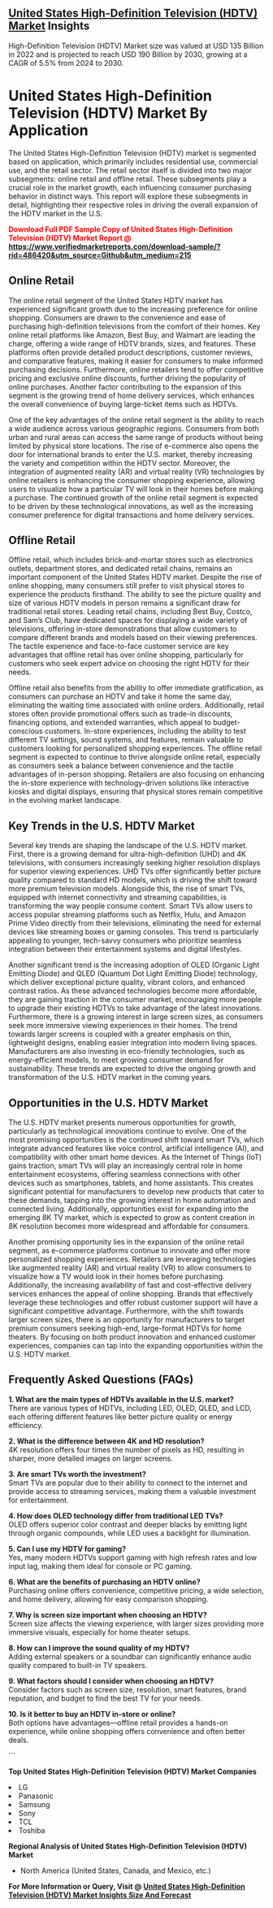 <h2><a href="https://www.verifiedmarketreports.com/download-sample/?rid=486420&amp;utm_source=Github&amp;utm_medium=215" target="_blank">United States High-Definition Television (HDTV) Market</a> Insights</h2><p>High-Definition Television (HDTV) Market size was valued at USD 135 Billion in 2022 and is projected to reach USD 190 Billion by 2030, growing at a CAGR of 5.5% from 2024 to 2030.</p><p> <h1>United States High-Definition Television (HDTV) Market By Application</h1> <p>The United States High-Definition Television (HDTV) market is segmented based on application, which primarily includes residential use, commercial use, and the retail sector. The retail sector itself is divided into two major subsegments: online retail and offline retail. These subsegments play a crucial role in the market growth, each influencing consumer purchasing behavior in distinct ways. This report will explore these subsegments in detail, highlighting their respective roles in driving the overall expansion of the HDTV market in the U.S.</p> <p><strong><p><span class=""><span style="color: #ff0000;"><strong>Download Full PDF Sample Copy of United States High-Definition Television (HDTV) Market Report</strong> @ </span><a href="https://www.verifiedmarketreports.com/download-sample/?rid=486420&amp;utm_source=Github&amp;utm_medium=215" target="_blank">https://www.verifiedmarketreports.com/download-sample/?rid=486420&amp;utm_source=Github&amp;utm_medium=215</a></span></p></strong></p> <h2>Online Retail</h2> <p>The online retail segment of the United States HDTV market has experienced significant growth due to the increasing preference for online shopping. Consumers are drawn to the convenience and ease of purchasing high-definition televisions from the comfort of their homes. Key online retail platforms like Amazon, Best Buy, and Walmart are leading the charge, offering a wide range of HDTV brands, sizes, and features. These platforms often provide detailed product descriptions, customer reviews, and comparative features, making it easier for consumers to make informed purchasing decisions. Furthermore, online retailers tend to offer competitive pricing and exclusive online discounts, further driving the popularity of online purchases. Another factor contributing to the expansion of this segment is the growing trend of home delivery services, which enhances the overall convenience of buying large-ticket items such as HDTVs. <p>One of the key advantages of the online retail segment is the ability to reach a wide audience across various geographic regions. Consumers from both urban and rural areas can access the same range of products without being limited by physical store locations. The rise of e-commerce also opens the door for international brands to enter the U.S. market, thereby increasing the variety and competition within the HDTV sector. Moreover, the integration of augmented reality (AR) and virtual reality (VR) technologies by online retailers is enhancing the consumer shopping experience, allowing users to visualize how a particular TV will look in their homes before making a purchase. The continued growth of the online retail segment is expected to be driven by these technological innovations, as well as the increasing consumer preference for digital transactions and home delivery services.</p> <h2>Offline Retail</h2> <p>Offline retail, which includes brick-and-mortar stores such as electronics outlets, department stores, and dedicated retail chains, remains an important component of the United States HDTV market. Despite the rise of online shopping, many consumers still prefer to visit physical stores to experience the products firsthand. The ability to see the picture quality and size of various HDTV models in person remains a significant draw for traditional retail stores. Leading retail chains, including Best Buy, Costco, and Sam’s Club, have dedicated spaces for displaying a wide variety of televisions, offering in-store demonstrations that allow customers to compare different brands and models based on their viewing preferences. The tactile experience and face-to-face customer service are key advantages that offline retail has over online shopping, particularly for customers who seek expert advice on choosing the right HDTV for their needs. <p>Offline retail also benefits from the ability to offer immediate gratification, as consumers can purchase an HDTV and take it home the same day, eliminating the waiting time associated with online orders. Additionally, retail stores often provide promotional offers such as trade-in discounts, financing options, and extended warranties, which appeal to budget-conscious customers. In-store experiences, including the ability to test different TV settings, sound systems, and features, remain valuable to customers looking for personalized shopping experiences. The offline retail segment is expected to continue to thrive alongside online retail, especially as consumers seek a balance between convenience and the tactile advantages of in-person shopping. Retailers are also focusing on enhancing the in-store experience with technology-driven solutions like interactive kiosks and digital displays, ensuring that physical stores remain competitive in the evolving market landscape.</p> <h2>Key Trends in the U.S. HDTV Market</h2> <p>Several key trends are shaping the landscape of the U.S. HDTV market. First, there is a growing demand for ultra-high-definition (UHD) and 4K televisions, with consumers increasingly seeking higher resolution displays for superior viewing experiences. UHD TVs offer significantly better picture quality compared to standard HD models, which is driving the shift toward more premium television models. Alongside this, the rise of smart TVs, equipped with internet connectivity and streaming capabilities, is transforming the way people consume content. Smart TVs allow users to access popular streaming platforms such as Netflix, Hulu, and Amazon Prime Video directly from their televisions, eliminating the need for external devices like streaming boxes or gaming consoles. This trend is particularly appealing to younger, tech-savvy consumers who prioritize seamless integration between their entertainment systems and digital lifestyles. <p>Another significant trend is the increasing adoption of OLED (Organic Light Emitting Diode) and QLED (Quantum Dot Light Emitting Diode) technology, which deliver exceptional picture quality, vibrant colors, and enhanced contrast ratios. As these advanced technologies become more affordable, they are gaining traction in the consumer market, encouraging more people to upgrade their existing HDTVs to take advantage of the latest innovations. Furthermore, there is a growing interest in large screen sizes, as consumers seek more immersive viewing experiences in their homes. The trend towards larger screens is coupled with a greater emphasis on thin, lightweight designs, enabling easier integration into modern living spaces. Manufacturers are also investing in eco-friendly technologies, such as energy-efficient models, to meet growing consumer demand for sustainability. These trends are expected to drive the ongoing growth and transformation of the U.S. HDTV market in the coming years.</p> <h2>Opportunities in the U.S. HDTV Market</h2> <p>The U.S. HDTV market presents numerous opportunities for growth, particularly as technological innovations continue to evolve. One of the most promising opportunities is the continued shift toward smart TVs, which integrate advanced features like voice control, artificial intelligence (AI), and compatibility with other smart home devices. As the Internet of Things (IoT) gains traction, smart TVs will play an increasingly central role in home entertainment ecosystems, offering seamless connections with other devices such as smartphones, tablets, and home assistants. This creates significant potential for manufacturers to develop new products that cater to these demands, tapping into the growing interest in home automation and connected living. Additionally, opportunities exist for expanding into the emerging 8K TV market, which is expected to grow as content creation in 8K resolution becomes more widespread and affordable for consumers. <p>Another promising opportunity lies in the expansion of the online retail segment, as e-commerce platforms continue to innovate and offer more personalized shopping experiences. Retailers are leveraging technologies like augmented reality (AR) and virtual reality (VR) to allow consumers to visualize how a TV would look in their homes before purchasing. Additionally, the increasing availability of fast and cost-effective delivery services enhances the appeal of online shopping. Brands that effectively leverage these technologies and offer robust customer support will have a significant competitive advantage. Furthermore, with the shift towards larger screen sizes, there is an opportunity for manufacturers to target premium consumers seeking high-end, large-format HDTVs for home theaters. By focusing on both product innovation and enhanced customer experiences, companies can tap into the expanding opportunities within the U.S. HDTV market.</p> <h2>Frequently Asked Questions (FAQs)</h2> <p><strong>1. What are the main types of HDTVs available in the U.S. market?</strong><br>There are various types of HDTVs, including LED, OLED, QLED, and LCD, each offering different features like better picture quality or energy efficiency.</p> <p><strong>2. What is the difference between 4K and HD resolution?</strong><br>4K resolution offers four times the number of pixels as HD, resulting in sharper, more detailed images on larger screens.</p> <p><strong>3. Are smart TVs worth the investment?</strong><br>Smart TVs are popular due to their ability to connect to the internet and provide access to streaming services, making them a valuable investment for entertainment.</p> <p><strong>4. How does OLED technology differ from traditional LED TVs?</strong><br>OLED offers superior color contrast and deeper blacks by emitting light through organic compounds, while LED uses a backlight for illumination.</p> <p><strong>5. Can I use my HDTV for gaming?</strong><br>Yes, many modern HDTVs support gaming with high refresh rates and low input lag, making them ideal for console or PC gaming.</p> <p><strong>6. What are the benefits of purchasing an HDTV online?</strong><br>Purchasing online offers convenience, competitive pricing, a wide selection, and home delivery, allowing for easy comparison shopping.</p> <p><strong>7. Why is screen size important when choosing an HDTV?</strong><br>Screen size affects the viewing experience, with larger sizes providing more immersive visuals, especially for home theater setups.</p> <p><strong>8. How can I improve the sound quality of my HDTV?</strong><br>Adding external speakers or a soundbar can significantly enhance audio quality compared to built-in TV speakers.</p> <p><strong>9. What factors should I consider when choosing an HDTV?</strong><br>Consider factors such as screen size, resolution, smart features, brand reputation, and budget to find the best TV for your needs.</p> <p><strong>10. Is it better to buy an HDTV in-store or online?</strong><br>Both options have advantages—offline retail provides a hands-on experience, while online shopping offers convenience and often better deals.</p> ```</p><p><strong>Top United States High-Definition Television (HDTV) Market Companies</strong></p><div data-test-id=""><p><li>LG</li><li> Panasonic</li><li> Samsung</li><li> Sony</li><li> TCL</li><li> Toshiba</li></p><div><strong>Regional Analysis of&nbsp;United States High-Definition Television (HDTV) Market</strong></div><ul><li dir="ltr"><p dir="ltr">North America&nbsp;(United States, Canada, and Mexico, etc.)</p></li></ul><p><strong>For More Information or Query, Visit @&nbsp;</strong><strong><a href="https://www.verifiedmarketreports.com/product/high-definition-television-hdtv-market-size-and-forecast/?utm_source=Github&amp;utm_medium=215" target="_blank">United States High-Definition Television (HDTV) Market Insights Size And Forecast</a></strong></p></div>
